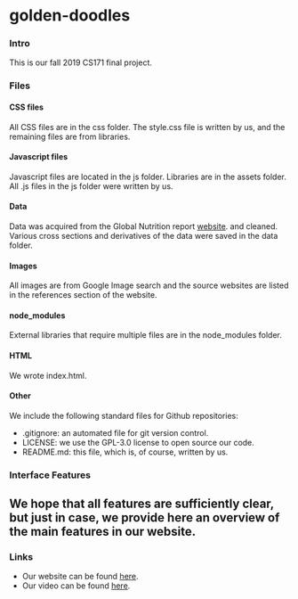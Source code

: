 # golden-doodles

### Intro
This is our fall 2019 CS171 final project.

### Files
#### CSS files
All CSS files are in the css folder. The style.css file is written by us, 
and the remaining files are from libraries.
#### Javascript files
Javascript files are located in the js folder. Libraries are in the assets folder.
All .js files in the js folder were written by us.
#### Data
Data was acquired from the Global Nutrition report 
[website](https://globalnutritionreport.org/reports/global-nutrition-report-2018/dataset-and-metadata/).
and cleaned. Various cross sections and derivatives of the data were saved in the data folder.
#### Images
All images are from Google Image search and the source websites are listed
 in the references section of the website.
 #### node\_modules
External libraries that require multiple files are in the node\_modules folder.
#### HTML
We wrote index.html.
#### Other
We include the following standard files for Github repositories:
 - .gitignore: an automated file for git version control.
 - LICENSE: we use the GPL-3.0 license to open source our code.
 - README.md: this file, which is, of course, written by us.
 
### Interface Features
We hope that all features are sufficiently clear, but just in case, we provide 
here an overview of the main features in our website.
- 
 
### Links
- Our website can be found [here](https://laheraestefania.github.io/golden-doodles/).
- Our video can be found [here](youtube.com).
